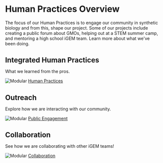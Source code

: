 # Human Practices Overview

The focus of our Human Practices is to engage our community in synthetic biology and from this, shape our project. Some of our projects include creating a public forum about GMOs,  helping out at a STEM summer camp, and mentoring a high school iGEM team. Learn more about what we've been doing. 

<div class="row">
	<div class="grid-selection">
		<h1 style="font-size: 1.6em !important;">Integrated Human Practices</h1>
		<p>What we learned from the pros.</p>
            <img src="/images/icons/ihp.svg" alt="Modular">
		<a href="/Human_Practices.html" class="buttonoverview">Human Practices</a>
	</div>
	<div class="grid-selection">
		<h1 style="font-size: 1.6em !important;">Outreach</h1>
		<p>Explore how we are interacting with our community. </p>
            <img src="/images/icons/hp.svg" alt="Modular">
		<a href="/Public_Engagement.html" class="buttonoverview">Public Engagement</a>
	</div>	
	<div class="grid-selection">
		<h1 style="font-size: 1.6em !important;">Collaboration</h1>
		<p>See how we are collaborating with other iGEM teams! </p>
            <img src="/images/icons/handshake.svg" alt="Modular">
		<a href="/Collaborations.html" class="buttonoverview">Collaboration</a>
	</div>
</div>
